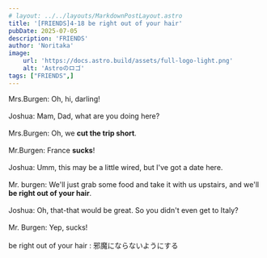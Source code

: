 ```yaml
---
# layout: ../../layouts/MarkdownPostLayout.astro
title: '[FRIENDS]4-18 be right out of your hair'
pubDate: 2025-07-05
description: 'FRIENDS'
author: 'Noritaka'
image:
    url: 'https://docs.astro.build/assets/full-logo-light.png'
    alt: 'Astroのロゴ'
tags: ["FRIENDS",]
---
```


Mrs.Burgen: Oh, hi, darling!<br><br>
Joshua: Mam, Dad, what are you doing here?<br><br>
Mrs.Burgen: Oh, we **cut the trip short**.<br><br>
Mr.Burgen: France **sucks**!<br><br>
Joshua: Umm, this may be a little wired, but I've got a date here.<br><br>
Mr. burgen: We'll just grab some food and take it with us upstairs, and we'll **be right out of your hair**.<br><br>
Joshua: Oh, that-that would be great. So you didn't even get to Italy?<br><br>
Mr. Burgen: Yep, sucks!<br><br>
be right out of your hair : 邪魔にならないようにする


